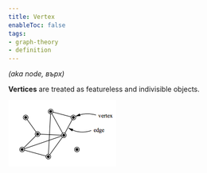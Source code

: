 ```yaml
---
title: Vertex
enableToc: false
tags:
- graph-theory
- definition
---
```

*(aka node, върх)*

**Vertices** are treated as featureless and indivisible objects.

![a diagram of a small network graph](notes/assets/Small_Network.png#invert_B)



